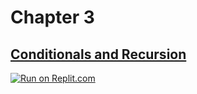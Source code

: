 # Chapter 3
## [Conditionals and Recursion](https://benlauwens.github.io/ThinkJulia.jl/latest/book.html#chap05)

[![Run on Replit.com](https://replit.com/badge/github/yashppawar/ThinkJuliaExercises.jl)](https://replit.com/@yashpawar/ThinkJuliaExercisesjl#Chapter5/README.md)